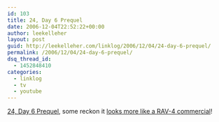 ```yaml
---
id: 103
title: 24, Day 6 Prequel
date: 2006-12-04T22:52:22+00:00
author: leekelleher
layout: post
guid: http://leekelleher.com/linklog/2006/12/04/24-day-6-prequel/
permalink: /2006/12/04/24-day-6-prequel/
dsq_thread_id:
  - 1452848410
categories:
  - linklog
  - tv
  - youtube
---
```

[24, Day 6 Prequel](http://www.youtube.com/watch?v=0qc9QkIhZzs), some reckon it [looks more like a RAV-4 commercial](http://www.watching24.com/24-prequel-looks-more-like-a-rav-4-commercial/)!
